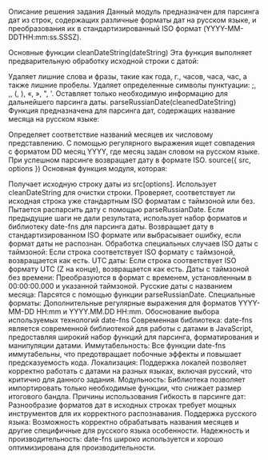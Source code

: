 Описание решения задания
Данный модуль предназначен для парсинга дат из строк, содержащих различные форматы дат на русском языке, и преобразования их в стандартизированный ISO формат (YYYY-MM-DDTHH:mm:ss.SSSZ).

Основные функции
cleanDateString(dateString)
Эта функция выполняет предварительную обработку исходной строки с датой:

Удаляет лишние слова и фразы, такие как года, г., часов, часа, час, а также лишние пробелы.
Удаляет определенные символы пунктуации: ;, ,, (, ), «, », ", '.
Оставляет только необходимую информацию для дальнейшего парсинга даты.
parseRussianDate(cleanedDateString)
Функция предназначена для парсинга дат, содержащих название месяца на русском языке:

Определяет соответствие названий месяцев их числовому представлению.
С помощью регулярного выражения ищет совпадения с форматом DD месяц YYYY, где месяц задан словом на русском языке.
При успешном парсинге возвращает дату в формате ISO.
source({ src, options })
Основная функция модуля, которая:

Получает исходную строку даты из src[options].
Использует cleanDateString для очистки строки.
Проверяет, соответствует ли исходная строка уже стандартным ISO форматам с таймзоной или без.
Пытается распарсить дату с помощью parseRussianDate.
Если предыдущие шаги не дали результата, использует набор форматов и библиотеку date-fns для парсинга даты.
Возвращает дату в стандартизированном ISO формате или выбрасывает ошибку, если формат даты не распознан.
Обработка специальных случаев
ISO даты с таймзоной: Если строка соответствует ISO формату с таймзоной, возвращается как есть.
UTC даты: Если строка соответствует ISO формату UTC (Z на конце), возвращается как есть.
Даты с таймзоной без времени: Преобразуются в формат с временем, установленным в 00:00:00.000 и указанной таймзоной.
Русские даты с названием месяца: Парсятся с помощью функции parseRussianDate.
Специальные форматы: Дополнительные регулярные выражения для форматов YYYY-MM-DD HH:mm и YYYY.MM.DD HH:mm.
Обоснование выбора используемых технологий
date-fns
Современная библиотека: date-fns является современной библиотекой для работы с датами в JavaScript, предоставляя широкий набор функций для парсинга, форматирования и манипуляции датами.
Иммутабельность: Все функции date-fns иммутабельны, что предотвращает побочные эффекты и повышает предсказуемость кода.
Локализация: Поддержка локалей позволяет корректно работать с датами на разных языках, включая русский, что критично для данного задания.
Модульность: Библиотека позволяет импортировать только необходимые функции, что снижает размер итогового бандла.
Причины использования
Гибкость в парсинге дат: Разнообразие форматов дат в исходных строках требует мощных инструментов для их корректного распознавания.
Поддержка русского языка: Возможность корректно обрабатывать названия месяцев и другие специфичные для русского языка особенности.
Надежность и производительность: date-fns широко используется и хорошо оптимизирована для производительности.